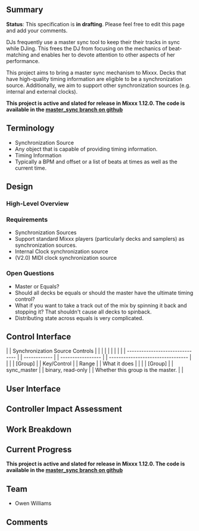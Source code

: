 ## Summary

**Status**: This specification is **in drafting**. Please feel free to
edit this page and add your comments.

DJs frequently use a master sync tool to keep their their tracks in sync
while DJing. This frees the DJ from focusing on the mechanics of
beat-matching and enables her to devote attention to other aspects of
her performance.

This project aims to bring a master sync mechanism to Mixxx. Decks that
have high-quality timing information are eligible to be a
synchronization source. Additionally, we aim to support other
synchronization sources (e.g. internal and external clocks).

**This project is active and slated for release in Mixxx 1.12.0. The
code is available in the [master\_sync branch on
github](https://github.com/mixxxdj/mixxx/tree/master_sync)**

## Terminology

  - Synchronization Source
  - Any object that is capable of providing timing information.
  - Timing Information
  - Typically a BPM and offset or a list of beats at times as well as
    the current time. 

## Design

### High-Level Overview

### Requirements

  - Synchronization Sources
  - Support standard Mixxx players (particularly decks and samplers) as
    synchronization sources.
  - Internal Clock synchronization source
  - (V2.0) MIDI clock synchronization source

### Open Questions

  - Master or Equals?
  - Should all decks be equals or should the master have the ultimate
    timing control?
  - What if you want to take a track out of the mix by spinning it back
    and stopping it? That shouldn't cause all decks to spinback. 
  - Distributing state across equals is very complicated.

## Control Interface

|  | Synchronization Source Controls |  |              |  |                   |  |                                   |  |
|  | ------------------------------- |  | ------------ |  | ----------------- |  | --------------------------------- |  |
|  | \[Group\]                       |  | Key/Control  |  | Range             |  | What it does                      |  |
|  | \[Group\]                       |  | sync\_master |  | binary, read-only |  | Whether this group is the master. |  |

## User Interface

## Controller Impact Assessment

## Work Breakdown

## Current Progress

**This project is active and slated for release in Mixxx 1.12.0. The
code is available in the [master\_sync branch on
github](https://github.com/mixxxdj/mixxx/tree/master_sync)**

## Team

  - Owen Williams

## Comments
